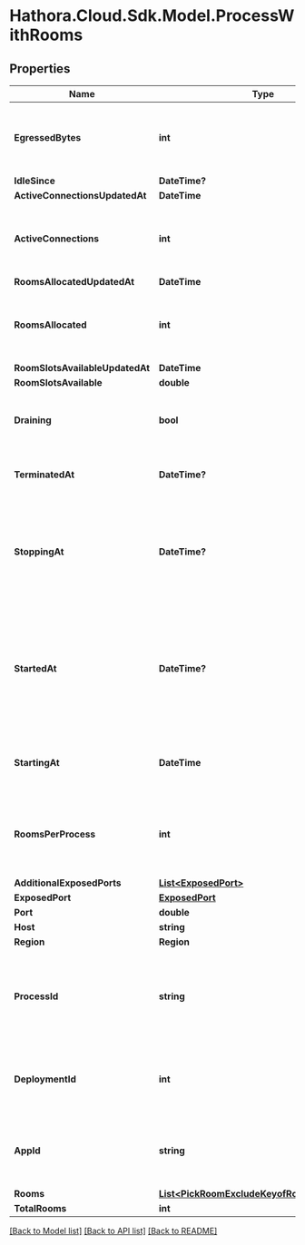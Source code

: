 # Hathora.Cloud.Sdk.Model.ProcessWithRooms

## Properties

Name | Type | Description | Notes
------------ | ------------- | ------------- | -------------
**EgressedBytes** | **int** | Measures network traffic leaving the process in bytes. | 
**IdleSince** | **DateTime?** |  | 
**ActiveConnectionsUpdatedAt** | **DateTime** |  | 
**ActiveConnections** | **int** | Tracks the number of active connections to a process. | 
**RoomsAllocatedUpdatedAt** | **DateTime** |  | 
**RoomsAllocated** | **int** | Tracks the number of rooms that have been allocated to the process. | 
**RoomSlotsAvailableUpdatedAt** | **DateTime** |  | 
**RoomSlotsAvailable** | **double** |  | 
**Draining** | **bool** | Process in drain will not accept any new rooms. | 
**TerminatedAt** | **DateTime?** | When the process has been terminated. | 
**StoppingAt** | **DateTime?** | When the process is issued to stop. We use this to determine when we should stop billing. | 
**StartedAt** | **DateTime?** | When the process bound to the specified port. We use this to determine when we should start billing. | 
**StartingAt** | **DateTime** | When the process started being provisioned. | 
**RoomsPerProcess** | **int** | Governs how many [rooms](https://hathora.dev/docs/concepts/hathora-entities#room) can be scheduled in a process. | 
**AdditionalExposedPorts** | [**List&lt;ExposedPort&gt;**](ExposedPort.md) |  | 
**ExposedPort** | [**ExposedPort**](ExposedPort.md) |  | 
**Port** | **double** |  | 
**Host** | **string** |  | 
**Region** | **Region** |  | 
**ProcessId** | **string** | System generated unique identifier to a runtime instance of your game server. | 
**DeploymentId** | **int** | System generated id for a deployment. Increments by 1. | 
**AppId** | **string** | System generated unique identifier for an application. | 
**Rooms** | [**List&lt;PickRoomExcludeKeyofRoomAllocations&gt;**](PickRoomExcludeKeyofRoomAllocations.md) |  | 
**TotalRooms** | **int** |  | 

[[Back to Model list]](../README.md#documentation-for-models) [[Back to API list]](../README.md#documentation-for-api-endpoints) [[Back to README]](../README.md)

